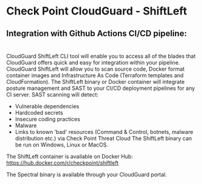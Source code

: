 # Check Point CloudGuard - ShiftLeft
## Integration with Github Actions CI/CD pipeline: 
#
#
 
CloudGuard ShiftLeft CLI tool will enable you to access all of the blades that CloudGuard offers quick and easy for integration within your pipeline.
CloudGuard ShiftLeft will allow you to scan source code, Docker format container images and Infrastructure As Code (Terraform templates and CloudFormation).
The ShiftLeft binary or Docker container will integrate posture management and SAST to your CI/CD deployment pipelines for any CI server.
SAST scanning will detect:
- Vulnerable dependencies
- Hardcoded secrets
- Insecure coding practices
- Malware
- Links to known 'bad' resources (Command & Control, botnets, malware distribution etc.) via Check Point Threat Cloud
The ShiftLeft binary can be run on Windows, Linux or MacOS.

The ShiftLeft container is available on Docker Hub:
https://hub.docker.com/r/checkpoint/shiftleft

The Spectral binary is available through your CloudGuard portal.
